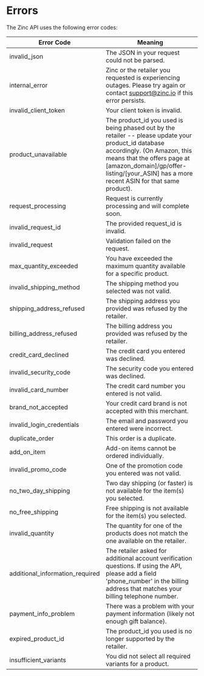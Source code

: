 # Errors

The Zinc API uses the following error codes:

Error Code | Meaning
---------- | -------
invalid_json | The JSON in your request could not be parsed.
internal_error | Zinc or the retailer you requested is experiencing outages. Please try again or contact support@zinc.io if this error persists.
invalid_client_token |  Your client token is invalid.
product_unavailable | The product_id you used is being phased out by the retailer -- please update your product_id database accordingly. (On Amazon, this means that the offers page at [amazon_domain]/gp/offer-listing/[your_ASIN] has a more recent ASIN for that same product).
request_processing | Request is currently processing and will complete soon.
invalid_request_id | The provided request_id is invalid.
invalid_request | Validation failed on the request.
max_quantity_exceeded | You have exceeded the maximum quantity available for a specific product.
invalid_shipping_method | The shipping method you selected was not valid.
shipping_address_refused | The shipping address you provided was refused by the retailer.
billing_address_refused | The billing address you provided was refused by the retailer.
credit_card_declined | The credit card you entered was declined.
invalid_security_code | The security code you entered was declined.
invalid_card_number | The credit card number you entered is not valid.
brand_not_accepted | Your credit card brand is not accepted with this merchant.
invalid_login_credentials | The email and password you entered were incorrect.
duplicate_order | This order is a duplicate.
add_on_item | Add-on items cannot be ordered individually.
invalid_promo_code | One of the promotion code you entered was not valid.
no_two_day_shipping | Two day shipping (or faster) is not available for the item(s) you selected.
no_free_shipping | Free shipping is not available for the item(s) you selected.
invalid_quantity | The quantity for one of the products does not match the one available on the retailer.
additional_information_required | The retailer asked for additional account verification questions. If using the API, please add a field 'phone_number' in the billing address that matches your billing telephone number.
payment_info_problem | There was a problem with your payment information (likely not enough gift balance).
expired_product_id | The product_id you used is no longer supported by the retailer.
insufficient_variants | You did not select all required variants for a product.
